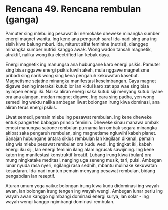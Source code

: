 # Rencana 49. Rencana rembulan (ganga)

Pamuter sing mlebu ing pesawat iki nemokake dheweke minangka sumber energi magnet wanita. Ing kene ana pengaruh saraf ida-nadi sing ana ing sisih kiwa balung mburi. Ida, miturut sifat feminine (nutrisi), dianggep minangka sumber nutrisi kanggo awak. Wong wadon tansah magnetik, atraktif, nalika wong iku electrified lan kebak daya.

Energi magnetik ing manungsa ana hubungane karo energi psikis. Pamuter sing bisa nggawe energi psikis luwih akeh, mula nggawe magnetisme pribadi sing narik wong sing kena pengaruh kekuwatan kasebut. Magnetisme sejatine minangka manifestasi keseimbangan. Gaya magnet digawe dening interaksi kutub lor lan kidul karo zat apa wae sing bisa nyimpen energi iki. Nalika aliran energi saka kutub siji menyang kutub liyane ora ana alangan, medan magnet digawe. Ing cara sing padha, yen wong semedi ing wektu nalika ambegan liwat bolongan irung kiwa dominasi, ana aliran terus energi psikis.

Liwat semedi, pemain mlebu ing pesawat rembulan. Ing kene dheweke entuk pangerten babagan prinsip feminin. Dheweke sinau manawa ombak emosi manungsa sajrone rembulan purnama lan ombak segara minangka akibat saka pengaruh rembulan, sing magnetisme ngluwihi kabeh planet. Sanajan hubungane antara siklus rembulan lan kegilaan dikenal, pemain sing wis mlebu pesawat rembulan ora kudu wedi. Ing tingkat iki, kabeh energi iku siji, lan energi feminin ilang alam ngrusak sawijining. Ing kene katon ing manifestasi konstruktif kreatif. Lubang irung kiwa (bulan) ora mung ningkatake meditasi, nanging uga seneng musik, tari, puisi. Ambegan lunar nyuda rasa nyeri, ngilangi rasa sedhih, mbantu mulihake kekuwatan kesadaran. Ida-nadi nuntun pemain menyang pesawat rembulan, bidang pengabdian lan reseptif.

Aturan umum yoga yaiku: bolongan irung kiwa kudu didominasi ing wayah awan, lan bolongan irung tengen ing wayah wengi. Ambegan lunar perlu ing wayah awan kanggo ngimbangi dominasi energi surya, lan solar - ing wayah wengi kanggo ngimbangi dominasi rembulan.

